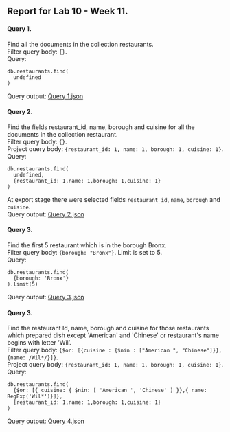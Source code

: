 ## Report for Lab 10 - Week 11.

#### Query 1.
Find all the documents in the collection restaurants. \
Filter query body: `{}`. \
Query: 
```
db.restaurants.find(
  undefined
)
```
Query output: [Query 1.json](outputs/query1.json)

#### Query 2.
Find the fields restaurant_id, name, borough and cuisine for all the documents in
the collection restaurant. \
Filter query body: `{}`. \
Project query body: `{restaurant_id: 1, name: 1, borough: 1, cuisine: 1}`. \
Query: 
```
db.restaurants.find(
  undefined,
  {restaurant_id: 1,name: 1,borough: 1,cuisine: 1}
)
```
At export stage there were selected fields `restaurant_id`, `name`, `borough` and `cuisine`. \
Query output: [Query 2.json](outputs/query2.json)

#### Query 3.
Find the first 5 restaurant which is in the borough Bronx. \
Filter query body: `{borough: "Bronx"}`. Limit is set to 5. \
Query: 
```
db.restaurants.find(
  {borough: 'Bronx'}
).limit(5)
```
Query output: [Query 3.json](outputs/query3.json)

#### Query 3.
Find the restaurant Id, name, borough and cuisine for those restaurants which
prepared dish except 'American' and 'Chinese' or restaurant's name begins with
letter 'Wil’. \
Filter query body: `{$or: [{cuisine : {$nin : ["American ", "Chinese"]}}, {name: /Wil*/}]}`. \
Project query body: `{restaurant_id: 1, name: 1, borough: 1, cuisine: 1}`. \
Query: 
```
db.restaurants.find(
  {$or: [{ cuisine: { $nin: [ 'American ', 'Chinese' ] }},{ name: RegExp('Wil*')}]},
  {restaurant_id: 1,name: 1,borough: 1,cuisine: 1}
)
```
Query output: [Query 4.json](outputs/query4.json)
